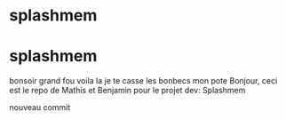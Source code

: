 # splashmem
# splashmem
bonsoir grand fou
voila la je te casse les bonbecs mon pote
Bonjour, ceci est le repo de Mathis et Benjamin pour le projet dev: Splashmem

nouveau commit
